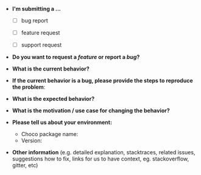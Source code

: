 <!--Your issue may already be reported!
Please search on the [issue track](../) before creating one.-->

* **I'm submitting a ...**
  - [ ] bug report
  - [ ] feature request
  - [ ] support request


* **Do you want to request a *feature* or report a *bug*?**



* **What is the current behavior?**



* **If the current behavior is a bug, please provide the steps to reproduce the problem**:



* **What is the expected behavior?**



* **What is the motivation / use case for changing the behavior?**



* **Please tell us about your environment:**

  - Choco package name: 
  - Version: 


* **Other information** (e.g. detailed explanation, stacktraces, related issues, suggestions how to fix, links for us to have context, eg. stackoverflow, gitter, etc)